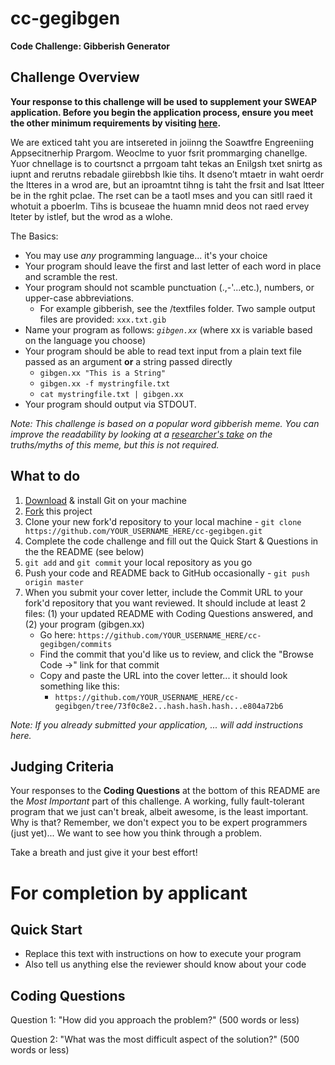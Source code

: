 cc-gegibgen
===========

**Code Challenge: Gibberish Generator**

Challenge Overview
------------------

**Your response to this challenge will be used to supplement your SWEAP application.  Before you begin the application process, ensure you meet the other minimum requirements by visiting [here](http://gecapital.com/sweap "SWEAP Home Page").**


We are exticed taht you are intsereted in joiinng the Soawtfre Engreeniing Appsecitnerhip Prargom.  Weoclme to yuor fsrit prommarging chanellge.  Yuor chnellage is to courtsnct a prrgoam taht tekas an Enilgsh txet snirtg as iupnt and rerutns rebadale giirebbsh lkie tihs.  It dseno’t mtaetr in waht oerdr the ltteres in a wrod are, but an iproamtnt tihng is taht the frsit and lsat ltteer be in the rghit pclae. The rset can be a taotl mses and you can sitll raed it whotuit a pboerlm.  Tihs is bcuseae the huamn mnid deos not raed ervey lteter by istlef, but the wrod as a wlohe.

The Basics:
* You may use *any* programming language... it's your choice
* Your program should leave the first and last letter of each word in place and scramble the rest.
* Your program should not scamble punctuation (.,-'...etc.), numbers, or upper-case abbreviations.  
   * For example gibberish, see the /textfiles folder.  Two sample output files are provided: `xxx.txt.gib`
* Name your program as follows: _`gibgen.xx`_ (where xx is variable based on the language you choose)
* Your program should be able to read text input from a plain text file passed as an argument **or** a string passed directly
   * `gibgen.xx "This is a String"`
   * `gibgen.xx -f mystringfile.txt`
   * `cat mystringfile.txt | gibgen.xx`
* Your program should output via STDOUT.

_Note: This challenge is based on a popular word gibberish meme. You can improve the readability by looking at a [researcher's take](http://www.mrc-cbu.cam.ac.uk/people/matt.davis/cmabridge/) on the truths/myths of this meme, but this is not required._

What to do
----------
1. [Download](http://git-scm.com/downloads) & install Git on your machine
2. [Fork](https://help.github.com/articles/fork-a-repo) this project
2. Clone your new fork'd repository to your local machine - `git clone https://github.com/YOUR_USERNAME_HERE/cc-gegibgen.git`
3. Complete the code challenge and fill out the Quick Start & Questions in the the README (see below)
4. `git add` and `git commit` your local repository as you go
4. Push your code and README back to GitHub occasionally - `git push origin master`
5. When you submit your cover letter, include the Commit URL to your fork'd repository that you want reviewed. It should include at least 2 files: (1) your updated README with Coding Questions answered, and (2) your program (gibgen.xx)
   - Go here: `https://github.com/YOUR_USERNAME_HERE/cc-gegibgen/commits`
   - Find the commit that you'd like us to review, and click the "Browse Code ->" link for that commit
   - Copy and paste the URL into the cover letter... it should look something like this:
       - `https://github.com/YOUR_USERNAME_HERE/cc-gegibgen/tree/73f0c8e2...hash.hash.hash...e804a72b6`

_Note: If you already submitted your application, ... will add instructions here._

Judging Criteria
----------------

Your responses to the **Coding Questions** at the bottom of this README are the *Most Important* part of this challenge. A working, fully fault-tolerant program that we just can't break, albeit awesome, is the least important.  Why is that?  Remember, we don't expect you to be expert programmers (just yet)... We want to see how you think through a problem.  

Take a breath and just give it your best effort!  

For completion by applicant
===========================

Quick Start
-----------

* Replace this text with instructions on how to execute your program
* Also tell us anything else the reviewer should know about your code


Coding Questions
----------------

Question 1: "How did you approach the problem?" (500 words or less)



Question 2: "What was the most difficult aspect of the solution?" (500 words or less)





